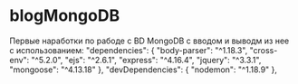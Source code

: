 # blogMongoDB
Первые наработки по рабоде с BD MongoDB с вводом и выводм из нее с использованием:
"dependencies": {
    "body-parser": "^1.18.3",
    "cross-env": "^5.2.0",
    "ejs": "^2.6.1",
    "express": "^4.16.4",
    "jquery": "^3.3.1",
    "mongoose": "^4.13.18"
  },
  "devDependencies": {
    "nodemon": "^1.18.9"
  },
